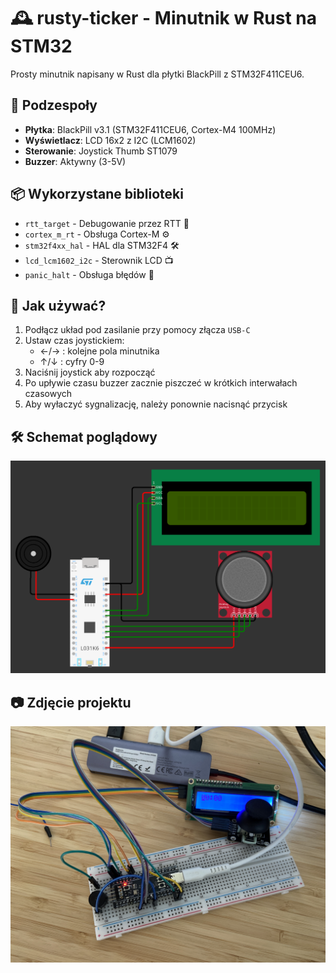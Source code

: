 # 🕰️ rusty-ticker - Minutnik w Rust na STM32

Prosty minutnik napisany w Rust dla płytki BlackPill z STM32F411CEU6.

## 🧩 Podzespoły
- **Płytka**: BlackPill v3.1 (STM32F411CEU6, Cortex-M4 100MHz)
- **Wyświetlacz**: LCD 16x2 z I2C (LCM1602)
- **Sterowanie**: Joystick Thumb ST1079
- **Buzzer**: Aktywny (3-5V)

## 📦 Wykorzystane biblioteki
- `rtt_target` - Debugowanie przez RTT 📡
- `cortex_m_rt` - Obsługa Cortex-M ⚙️
- `stm32f4xx_hal` - HAL dla STM32F4 🛠️  
- `lcd_lcm1602_i2c` - Sterownik LCD 📺
- `panic_halt` - Obsługa błędów 🛑

## 🚀 Jak używać?
1. Podłącz układ pod zasilanie przy pomocy złącza `USB-C`
2. Ustaw czas joystickiem:
   - ←/→ : kolejne pola minutnika
   - ↑/↓ : cyfry 0-9
3. Naciśnij joystick aby rozpocząć
4. Po upływie czasu buzzer zacznie piszczeć w krótkich interwałach czasowych
5. Aby wyłaczyć sygnalizację, należy ponownie nacisnąć przycisk



## 🛠️ Schemat poglądowy

![Schemat minutnika](./schemat.png)

## 📷 Zdjęcie projektu

![Zdjęcie](./zdjecie_ukladu.JPG)
